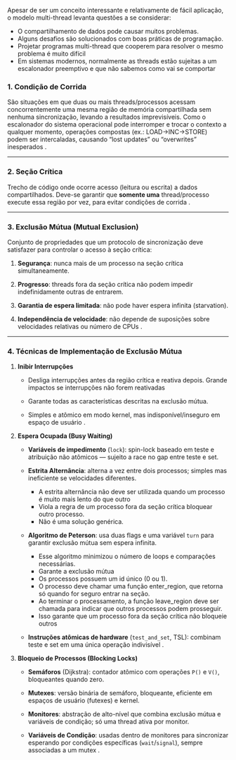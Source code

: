 Apesar de ser um conceito interessante e relativamente de fácil aplicação, o modelo multi-thread levanta questões a se considerar:

- O compartilhamento de dados pode causar muitos problemas.
- Alguns desafios são solucionados com boas práticas de programação.
- Projetar programas multi-thread que cooperem para resolver o mesmo problema é muito difícil
- Em sistemas modernos, normalmente as threads estão sujeitas a um escalonador preemptivo e que não sabemos como vai se comportar


### 1. Condição de Corrida

São situações em que duas ou mais threads/processos acessam concorrentemente uma mesma região de memória compartilhada sem nenhuma sincronização, levando a resultados imprevisíveis. Como o escalonador do sistema operacional pode interromper e trocar o contexto a qualquer momento, operações compostas (ex.: LOAD→INC→STORE) podem ser intercaladas, causando “lost updates” ou “overwrites” inesperados .

---

### 2. Seção Crítica

Trecho de código onde ocorre acesso (leitura ou escrita) a dados compartilhados. Deve-se garantir que **somente uma** thread/processo execute essa região por vez, para evitar condições de corrida .

---

### 3. Exclusão Mútua (Mutual Exclusion)

Conjunto de propriedades que um protocolo de sincronização deve satisfazer para controlar o acesso à seção crítica:

1. **Segurança**: nunca mais de um processo na seção crítica simultaneamente.
    
2. **Progresso**: threads fora da seção crítica não podem impedir indefinidamente outras de entrarem.
    
3. **Garantia de espera limitada**: não pode haver espera infinita (starvation).
    
4. **Independência de velocidade**: não depende de suposições sobre velocidades relativas ou número de CPUs .
    

---

### 4. Técnicas de Implementação de Exclusão Mútua

1. **Inibir Interrupções**
    
    - Desliga interrupções antes da região crítica e reativa depois. Grande impactos se interrupções não forem reativadas
        
    - Garante todas as características descritas na exclusão mútua. 
		
	- Simples e atômico em modo kernel, mas indisponível/inseguro em espaço de usuário .
	
2. **Espera Ocupada (Busy Waiting)**
    
    - **Variáveis de impedimento** (`lock`): spin-lock baseado em teste e atribuição não atômicos — sujeito a race no gap entre teste e set.
        
    - **Estrita Alternância**: alterna a vez entre dois processos; simples mas ineficiente se velocidades diferentes.
	    - A estrita alternância não deve ser utilizada quando um processo é muito mais lento do que outro
	    - Viola a regra de um processo fora da seção crítica bloquear outro processo.
	    - Não é uma solução genérica.
        
    - **Algoritmo de Peterson**: usa duas flags e uma variável `turn` para garantir exclusão mútua sem espera infinita.
	    - Esse algoritmo minimizou o número de loops e comparações necessárias.
	    - Garante a exclusão mútua
	    - Os processos possuem um id único (0 ou 1).
	    - O processo deve chamar uma função enter_region, que retorna só quando for seguro entrar na seção.
	    - Ao terminar o processamento, a função leave_region deve ser chamada para indicar que outros processos podem prosseguir.
	    - Isso garante que um processo fora da seção crítica não bloqueie outros
        
    - **Instruções atômicas de hardware** (`test_and_set`, TSL): combinam teste e set em uma única operação indivisível .
        
3. **Bloqueio de Processos (Blocking Locks)**
    
    - **Semáforos** (Dijkstra): contador atômico com operações `P()` e `V()`, bloqueantes quando zero.
        
    - **Mutexes**: versão binária de semáforo, bloqueante, eficiente em espaços de usuário (futexes) e kernel.
        
    - **Monitores**: abstração de alto-nível que combina exclusão mútua e variáveis de condição; só uma thread ativa por monitor.
        
    - **Variáveis de Condição**: usadas dentro de monitores para sincronizar esperando por condições específicas (`wait`/`signal`), sempre associadas a um mutex .